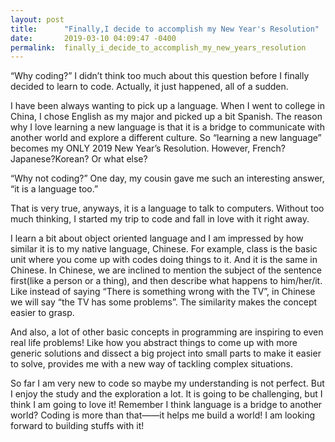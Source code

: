```yaml
---
layout: post
title:      "Finally,I decide to accomplish my New Year's Resolution"
date:       2019-03-10 04:09:47 -0400
permalink:  finally_i_decide_to_accomplish_my_new_years_resolution
---
```


“Why coding?” I didn’t think too much about this question before I finally decided to learn to code. Actually, it just happened, all of a sudden. 

I have been always wanting to pick up a language. When I went to college in China, I chose English as my major and picked up a bit Spanish. The reason why I love learning a new language is that it is a bridge to communicate with another world and explore a different culture. So “learning a new language” becomes my ONLY 2019 New Year’s Resolution. However, French? Japanese?Korean? Or what else? 

“Why not coding?” One day, my cousin gave me such an interesting answer, “it is a language too.”

That is very true, anyways, it is a language to talk to computers. Without too much thinking,  I started my trip to code and fall in love with it right away. 

I learn a bit about object oriented language and I am impressed by how similar it is to my native language, Chinese. For example, class is the basic unit where you come up with codes doing things to it. And it is the same in Chinese. In Chinese, we are inclined to mention the subject of the sentence first(like a person or a thing), and then describe what happens to him/her/it. Like instead of saying “There is something wrong with the TV”, in Chinese we will say “the TV has some problems”. The similarity makes the concept easier to grasp.

And also, a lot of other basic concepts in programming are inspiring to even real life problems! Like how you abstract things to come up with more generic solutions and dissect a big project into small parts to make it easier to solve, provides me with a new way of tackling complex situations.

So far I am very new to code so maybe my understanding is not perfect. But I enjoy the study and the exploration a lot. It is going to be challenging, but I think I am going to love it! Remember I think language is a bridge to another world? Coding is more than that——it helps me build a world!  I am looking forward to building stuffs with it!


